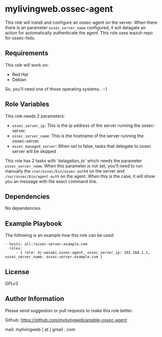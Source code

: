 mylivingweb.ossec-agent
=========

This role will install and configure an ossec-agent on the server. When there there is an parameter `ossec_server_name` configured, it will delagate an action for automatically authenticate the agent. This role uses wazuh repo for ossec-hids. 

Requirements
------------

This role will work on:
 * Red Hat
 * Debian

So, you'll need one of those operating systems.. :-)

Role Variables
--------------

This role needs 2 parameters:
* `ossec_server_ip`: This is the ip address of the server running the ossec-server.
* `ossec_server_name`: This is the hostname of the server running the ossec-server. 
* `ossec_managed_server`: When set to false, tasks that delegate to ossec server will be skipped

This role has 2 tasks with 'delagation_to' which needs the parameter `ossec_server_name`. When this parameter is not set, you'll need to run manually the `/var/ossec/bin/ossec-authd` on the server and `/var/ossec/bin/agent-auth` on the agent. When this is the case, it will show you an message with the exact command line.

Dependencies
------------

No dependencies.

Example Playbook
----------------

The following is an example how this role can be used:

    - hosts: all:!ossec-server.example.com
      roles:
         - { role: dj-wasabi.ossec-agent, ossec_server_ip: 192.168.1.1, ossec_server_name: ossec-server.example.com }

License
-------

GPLv3

Author Information
------------------

Please send suggestion or pull requests to make this role better. 

Github: https://github.com/mylivingweb/ansible-ossec-agent

mail: mylivingweb [ at ] gmail . com
